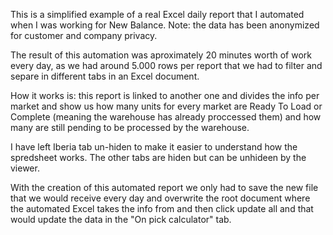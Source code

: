 This is a simplified example of a real Excel daily report that I automated when I was working for New Balance. Note: the data has been anonymized for customer and company privacy.

The result of this automation was aproximately 20 minutes worth of work every day, as we had around 5.000 rows per report that we had to filter and separe in different tabs in an Excel document.

How it works is: this report is linked to another one and divides the info per market and show us how many units for every market are Ready To Load or Complete (meaning the warehouse has already proccessed them) and how many are still pending to be processed by the warehouse.

I have left Iberia tab un-hiden to make it easier to understand how the spredsheet works. The other tabs are hiden but can be unhideen by the viewer.

With the creation of this automated report we only had to save the new file that we would receive every day and overwrite the root document where the automated Excel takes the info from and then click update all and that would update the data in the "On pick calculator" tab.
